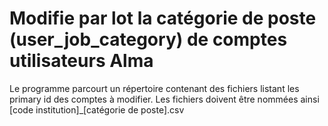 # Modifie par lot la catégorie de poste (user_job_category) de comptes utilisateurs Alma
Le programme parcourt un répertoire contenant des fichiers listant les primary id des comptes à modifier. Les fichiers doivent être nommées ainsi [code institution]_[catégorie de poste].csv